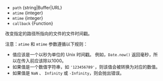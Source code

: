 <!-- YAML
added: v0.4.2
changes:
  - version: v7.6.0
    pr-url: https://github.com/nodejs/node/pull/10739
    description: The `path` parameter can be a WHATWG `URL` object using `file:`
                 protocol. Support is currently still *experimental*.
  - version: v7.0.0
    pr-url: https://github.com/nodejs/node/pull/7897
    description: The `callback` parameter is no longer optional. Not passing
                 it will emit a deprecation warning.
  - version: v4.1.0
    pr-url: https://github.com/nodejs/node/pull/2387
    description: Numeric strings, `NaN` and `Infinity` are now allowed
                 time specifiers.
-->

* `path` {string|Buffer|URL}
* `atime` {integer}
* `mtime` {integer}
* `callback` {Function}

改变指定的路径所指向的文件的文件时间戳。

注意：`atime` 和 `mtime` 参数遵循以下规则：

- 值应该是一个以秒为单位的 Unix 时间戳。
  例如，`Date.now()` 返回毫秒，所以在传入前应该除以1000。
- 如果值是一个数值字符串，如 `'123456789'`，则该值会被转换为对应的数值。
- 如果值是 `NaN` 、 `Infinity` 或 `-Infinity`，则会抛出错误。


